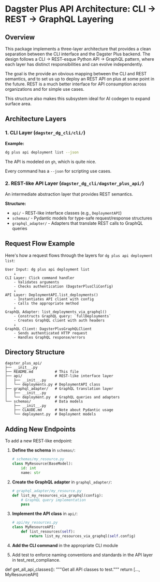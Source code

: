 # Dagster Plus API Architecture: CLI → REST → GraphQL Layering

## Overview

This package implements a three-layer architecture that provides a clean separation between the CLI interface and the Dagster Plus backend. The design follows a CLI → REST-esque Python API → GraphQL pattern, where each layer has distinct responsibilities and can evolve independently.

The goal is the provide an obvious mapping between the CLI and REST semantics, and to set us up to deploy an REST API on plus at some point in the future. REST is a much better interface for API consumption across organizations and for simple use cases.

This structure also makes this subsystem ideal for AI codegen to expand surface area.

## Architecture Layers

### 1. CLI Layer (`dagster_dg_cli/cli/`)

**Example:**

```bash
dg plus api deployment list --json
```

The API is modeled on `gh`, which is quite nice.

Every command has a `--json` for scripting use cases.

### 2. REST-like API Layer (`dagster_dg_cli/dagster_plus_api/`)

An intermediate abstraction layer that provides REST semantics.

**Structure:**

- `api/` - REST-like interface classes (e.g., `DeploymentAPI`)
- `schemas/` - Pydantic models for type-safe request/response structures
- `graphql_adapter/` - Adapters that translate REST calls to GraphQL queries

## Request Flow Example

Here's how a request flows through the layers for `dg plus api deployment list`:

```
User Input: dg plus api deployment list
    ↓
CLI Layer: Click command handler
    - Validates arguments
    - Checks authentication (DagsterPlusCliConfig)
    ↓
API Layer: DeploymentAPI.list_deployments()
    - Instantiates API client with config
    - Calls the appropriate method
    ↓
GraphQL Adapter: list_deployments_via_graphql()
    - Constructs GraphQL query: `fullDeployments`
    - Creates GraphQL client with auth headers
    ↓
GraphQL Client: DagsterPlusGraphQLClient
    - Sends authenticated HTTP request
    - Handles GraphQL response/errors
```

## Directory Structure

```
dagster_plus_api/
├── __init__.py
├── README.md          # This file
├── api/               # REST-like interface layer
│   ├── __init__.py
│   └── deployments.py # DeploymentAPI class
├── graphql_adapter/   # GraphQL translation layer
│   ├── __init__.py
│   └── deployment.py  # GraphQL queries and adapters
└── schemas/           # Data models
    ├── __init__.py
    ├── CLAUDE.md      # Note about Pydantic usage
    └── deployment.py  # Deployment models
```

## Adding New Endpoints

To add a new REST-like endpoint:

1. **Define the schema** in `schemas/`:

   ```python
   # schemas/my_resource.py
   class MyResource(BaseModel):
       id: int
       name: str
   ```

2. **Create the GraphQL adapter** in `graphql_adapter/`:

   ```python
   # graphql_adapter/my_resource.py
   def list_my_resources_via_graphql(config):
       # GraphQL query implementation
       pass
   ```

3. **Implement the API class** in `api/`:

   ```python
   # api/my_resources.py
   class MyResourceAPI:
       def list_resources(self):
           return list_my_resources_via_graphql(self.config)
   ```

4. **Add the CLI command** in the appropriate CLI module

5. Add test to enforce naming conventions and standards in the API layer in test_rest_compliance.

def get_all_api_classes():
"""Get all API classes to test."""
return [..., MyResourceAPI]

